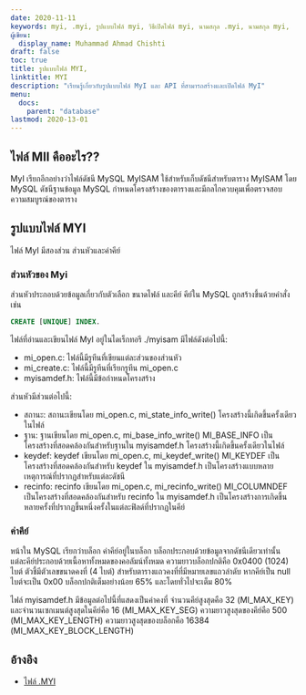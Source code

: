 ```yaml
---
date: 2020-11-11
keywords: myi, .myi, รูปแบบไฟล์ myi, วิธีเปิดไฟล์ myi, นามสกุล .myi, นามสกุล myi,
ผู้เขียน:
  display_name: Muhammad Ahmad Chishti
draft: false
toc: true
title: รูปแบบไฟล์ MYI,
linktitle: MYI
description: "เรียนรู้เกี่ยวกับรูปแบบไฟล์ MyI และ API ที่สามารถสร้างและเปิดไฟล์ MyI"
menu:
  docs:
    parent: "database"
lastmod: 2020-13-01
---
```


## ไฟล์ MII คืออะไร?? ##

MyI เรียกอีกอย่างว่าไฟล์ดัชนี MySQL MyISAM ใช้สำหรับเก็บดัชนีสำหรับตาราง MyISAM โดย MySQL ดัชนีฐานข้อมูล MySQL กำหนดโครงสร้างของตารางและมีกลไกควบคุมเพื่อตรวจสอบความสมบูรณ์ของตาราง

## รูปแบบไฟล์ MYI ##

ไฟล์ MyI มีสองส่วน ส่วนหัวและค่าคีย์

### ส่วนหัวของ Myi ###

ส่วนหัวประกอบด้วยข้อมูลเกี่ยวกับตัวเลือก ขนาดไฟล์ และคีย์ คีย์ใน MySQL ถูกสร้างขึ้นด้วยคำสั่งเช่น

```sql
CREATE [UNIQUE] INDEX.
```

ไฟล์ที่อ่านและเขียนไฟล์ MyI อยู่ในไดเร็กทอรี ./myisam มีไฟล์ดังต่อไปนี้:

- mi_open.c: ไฟล์นี้มีรูทีนที่เขียนแต่ละส่วนของส่วนหัว
- mi_create.c: ไฟล์นี้มีรูทีนที่เรียกรูทีน mi_open.c
- myisamdef.h: ไฟล์นี้มีข้อกำหนดโครงสร้าง

ส่วนหัวมีส่วนต่อไปนี้:

- สถานะ: สถานะเขียนโดย mi_open.c, mi_state_info_write() โครงสร้างนี้เกิดขึ้นครั้งเดียวในไฟล์
- ฐาน: ฐานเขียนโดย mi_open.c, mi_base_info_write() MI_BASE_INFO เป็นโครงสร้างที่สอดคล้องกันสำหรับฐานใน myisamdef.h โครงสร้างนี้เกิดขึ้นครั้งเดียวในไฟล์
- keydef: keydef เขียนโดย mi_open.c, mi_keydef_write() MI_KEYDEF เป็นโครงสร้างที่สอดคล้องกันสำหรับ keydef ใน myisamdef.h เป็นโครงสร้างแบบหลายเหตุการณ์ที่ปรากฏสำหรับแต่ละดัชนี
- recinfo: recinfo เขียนโดย mi_open.c, mi_recinfo_write() MI_COLUMNDEF เป็นโครงสร้างที่สอดคล้องกันสำหรับ recinfo ใน myisamdef.h เป็นโครงสร้างการเกิดขึ้นหลายครั้งที่ปรากฏขึ้นหนึ่งครั้งในแต่ละฟิลด์ที่ปรากฏในคีย์

### ค่าคีย์ ###

หน้าใน MySQL เรียกว่าบล็อก ค่าคีย์อยู่ในบล็อก บล็อกประกอบด้วยข้อมูลจากดัชนีเดียวเท่านั้น แต่ละคีย์ประกอบด้วยเนื้อหาทั้งหมดของคอลัมน์ทั้งหมด ความยาวบล็อกปกติคือ 0x0400 (1024) ไบต์ ตัวชี้มีตัวเลขขนาดคงที่ (4 ไบต์) สำหรับตารางแถวคงที่ที่มีหมายเลขแถวลำดับ หากคีย์เป็น null ไบต์จะเป็น 0x00 บล็อกปกติเต็มอย่างน้อย 65% และโดยทั่วไปจะเต็ม 80%

ไฟล์ myisamdef.h มีข้อมูลต่อไปนี้ที่แสดงเป็นค่าคงที่ จำนวนคีย์สูงสุดคือ 32 (MI_MAX_KEY) และจำนวนเซกเมนต์สูงสุดในคีย์คือ 16 (MI_MAX_KEY_SEG) ความยาวสูงสุดของคีย์คือ 500 (MI_MAX_KEY_LENGTH) ความยาวสูงสุดของบล็อกคือ 16384 (MI_MAX_KEY_BLOCK_LENGTH)

## อ้างอิง ##

- [ไฟล์ .MYI](https://dev.mysql.com/doc/dev/mysql-server/latest/)

